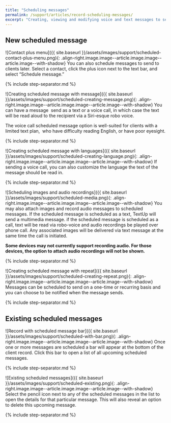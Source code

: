 ```yaml
---
title: "Scheduling messages"
permalink: /support/articles/record-scheduling-messages/
excerpt: "Creating, viewing and modifying voice and text messages to send in the future"
---
```


## New scheduled message

![Contact plus menu]({{ site.baseurl }}/assets/images/support/scheduled-contact-plus-menu.png){: .align-right.image.image--article.image.image--article.image--with-shadow} You can also schedule messages to send to clients later. Select a contact, click the plus icon next to the text bar, and select “Schedule message.”

{% include step-separator.md %}

![Creating scheduled message with message]({{ site.baseurl }}/assets/images/support/scheduled-creating-message.png){: .align-right.image.image--article.image.image--article.image--with-shadow} You can have a message  send as a text or a voice call, in which case the text will be read aloud to the recipient via a Siri-esque robo voice.

The voice call scheduled message option is well-suited for clients with a limited text plan,  who have difficulty reading English, or have poor eyesight.

{% include step-separator.md %}

![Creating scheduled message with languages]({{ site.baseurl }}/assets/images/support/scheduled-creating-language.png){: .align-right.image.image--article.image.image--article.image--with-shadow} If sending a voice call, you can also customize the language the text of the message should be read in.

{% include step-separator.md %}

![Scheduling images and audio recordings]({{ site.baseurl }}/assets/images/support/scheduled-media.png){: .align-right.image.image--article.image.image--article.image--with-shadow} You may also attach images and record audio messages to scheduled messages. If the scheduled message is scheduled as a text, TextUp will send a multimedia message. if the scheduled message is scheduled as a call, text will be read via robo-voice and audio recordings be played over phone call. Any associated images will be delivered via text message at the same time the call is initiated.

**Some devices may not currently support recording audio. For those devices, the option to attach audio recordings will not be shown.**

{% include step-separator.md %}

![Creating scheduled message with repeat]({{ site.baseurl }}/assets/images/support/scheduled-creating-repeat.png){: .align-right.image.image--article.image.image--article.image--with-shadow} Messages can be scheduled to send on a one-time or recurring basis and you can choose to be notified when the message sends.  

{% include step-separator.md %}

## Existing scheduled messages

![Record with scheduled message bar]({{ site.baseurl }}/assets/images/support/scheduled-with-bar.png){: .align-right.image.image--article.image.image--article.image--with-shadow} Once one or more messages are scheduled a bar will appear at the bottom of the client record. Click this bar to open a list of all upcoming scheduled messages.

{% include step-separator.md %}

![Existing scheduled messages]({{ site.baseurl }}/assets/images/support/scheduled-existing.png){: .align-right.image.image--article.image.image--article.image--with-shadow} Select the pencil icon next to any of the scheduled messages in the list to open the details for that particular message. This will also reveal an option to delete this upcoming message.

{% include step-separator.md %}
